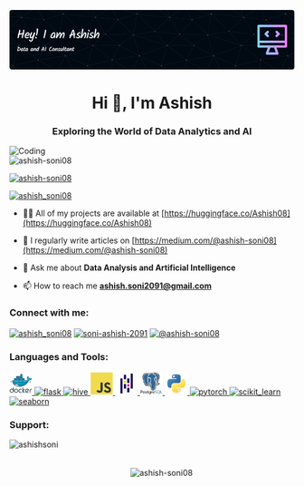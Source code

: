 ![Header](./header-image.png)
<h1 align="center">Hi 👋, I'm Ashish</h1>
<h3 align="center">Exploring the World of Data Analytics and AI</h3>
<img align="right" alt="Coding" width="800" src="https://thumbor.forbes.com/thumbor/fit-in/900x510/https://www.forbes.com/advisor/wp-content/uploads/2022/06/Image_-_Chatbot.jpeg.jpg">

<p align="left"> <img src="https://komarev.com/ghpvc/?username=ashish-soni08&label=Profile%20views&color=0e75b6&style=flat" alt="ashish-soni08" /> </p>

<p align="left"> <a href="https://github.com/ryo-ma/github-profile-trophy"><img src="https://github-profile-trophy.vercel.app/?username=ashish-soni08" alt="ashish-soni08" /></a> </p>

<p align="left"> <a href="https://twitter.com/ashish_soni08" target="blank"><img src="https://img.shields.io/twitter/follow/ashish_soni08?logo=twitter&style=for-the-badge" alt="ashish_soni08" /></a> </p>

- 👨‍💻 All of my projects are available at [https://huggingface.co/Ashish08](https://huggingface.co/Ashish08)

- 📝 I regularly write articles on [https://medium.com/@ashish-soni08](https://medium.com/@ashish-soni08)

- 💬 Ask me about **Data Analysis and Artificial Intelligence**

- 📫 How to reach me **ashish.soni2091@gmail.com**

<h3 align="left">Connect with me:</h3>
<p align="left">
<a href="https://twitter.com/ashish_soni08" target="blank"><img align="center" src="https://raw.githubusercontent.com/rahuldkjain/github-profile-readme-generator/master/src/images/icons/Social/twitter.svg" alt="ashish_soni08" height="30" width="40" /></a>
<a href="https://linkedin.com/in/soni-ashish-2091" target="blank"><img align="center" src="https://raw.githubusercontent.com/rahuldkjain/github-profile-readme-generator/master/src/images/icons/Social/linked-in-alt.svg" alt="soni-ashish-2091" height="30" width="40" /></a>
<a href="https://medium.com/@ashish-soni08" target="blank"><img align="center" src="https://raw.githubusercontent.com/rahuldkjain/github-profile-readme-generator/master/src/images/icons/Social/medium.svg" alt="@ashish-soni08" height="30" width="40" /></a>
</p>

<h3 align="left">Languages and Tools:</h3>
<p align="left"> <a href="https://www.docker.com/" target="_blank" rel="noreferrer"> <img src="https://raw.githubusercontent.com/devicons/devicon/master/icons/docker/docker-original-wordmark.svg" alt="docker" width="40" height="40"/> </a> <a href="https://flask.palletsprojects.com/" target="_blank" rel="noreferrer"> <img src="https://www.vectorlogo.zone/logos/pocoo_flask/pocoo_flask-icon.svg" alt="flask" width="40" height="40"/> </a> <a href="https://hive.apache.org/" target="_blank" rel="noreferrer"> <img src="https://www.vectorlogo.zone/logos/apache_hive/apache_hive-icon.svg" alt="hive" width="40" height="40"/> </a> <a href="https://developer.mozilla.org/en-US/docs/Web/JavaScript" target="_blank" rel="noreferrer"> <img src="https://raw.githubusercontent.com/devicons/devicon/master/icons/javascript/javascript-original.svg" alt="javascript" width="40" height="40"/> </a> <a href="https://pandas.pydata.org/" target="_blank" rel="noreferrer"> <img src="https://raw.githubusercontent.com/devicons/devicon/2ae2a900d2f041da66e950e4d48052658d850630/icons/pandas/pandas-original.svg" alt="pandas" width="40" height="40"/> </a> <a href="https://www.postgresql.org" target="_blank" rel="noreferrer"> <img src="https://raw.githubusercontent.com/devicons/devicon/master/icons/postgresql/postgresql-original-wordmark.svg" alt="postgresql" width="40" height="40"/> </a> <a href="https://www.python.org" target="_blank" rel="noreferrer"> <img src="https://raw.githubusercontent.com/devicons/devicon/master/icons/python/python-original.svg" alt="python" width="40" height="40"/> </a> <a href="https://pytorch.org/" target="_blank" rel="noreferrer"> <img src="https://www.vectorlogo.zone/logos/pytorch/pytorch-icon.svg" alt="pytorch" width="40" height="40"/> </a> <a href="https://scikit-learn.org/" target="_blank" rel="noreferrer"> <img src="https://upload.wikimedia.org/wikipedia/commons/0/05/Scikit_learn_logo_small.svg" alt="scikit_learn" width="40" height="40"/> </a> <a href="https://seaborn.pydata.org/" target="_blank" rel="noreferrer"> <img src="https://seaborn.pydata.org/_images/logo-mark-lightbg.svg" alt="seaborn" width="40" height="40"/> </a> </p>

<h3 align="left">Support:</h3>
<p><a href="https://www.buymeacoffee.com/ashishsoni"> <img align="left" src="https://cdn.buymeacoffee.com/buttons/v2/default-yellow.png" height="50" width="210" alt="ashishsoni" /></a></p><br><br>

<p>&nbsp;<img align="center" src="https://github-readme-stats.vercel.app/api?username=ashish-soni08&show_icons=true&locale=en" alt="ashish-soni08" /></p>
